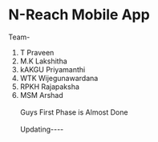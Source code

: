 # N-Reach Mobile App
Team- <br>
1. T Praveen
2. M.K Lakshitha
3. kAKGU Priyamanthi
4. WTK Wijegunawardana <br>
5. RPKH Rajapaksha <br>
6. MSM Arshad<br>
<br>Guys First Phase is Almost Done</br>
<br> Updating---- <br>

